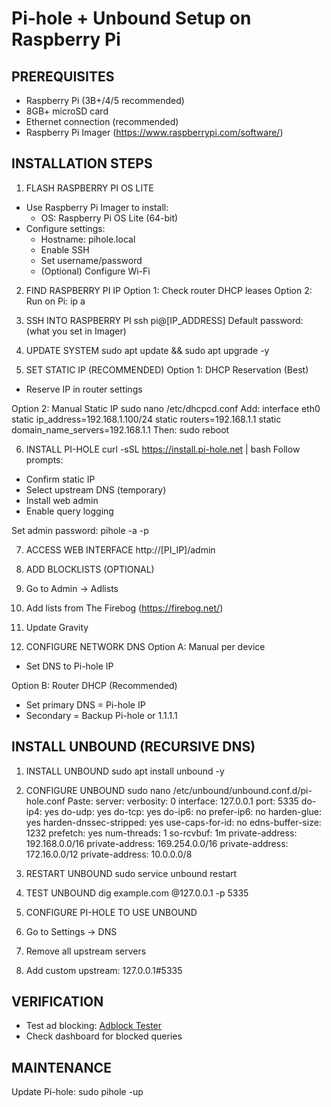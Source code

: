 # Pi-hole + Unbound Setup on Raspberry Pi

## PREREQUISITES
- Raspberry Pi (3B+/4/5 recommended)
- 8GB+ microSD card
- Ethernet connection (recommended)
- Raspberry Pi Imager (https://www.raspberrypi.com/software/)

## INSTALLATION STEPS

1. FLASH RASPBERRY PI OS LITE
- Use Raspberry Pi Imager to install:
  - OS: Raspberry Pi OS Lite (64-bit)
- Configure settings:
  - Hostname: pihole.local
  - Enable SSH
  - Set username/password
  - (Optional) Configure Wi-Fi

2. FIND RASPBERRY PI IP
Option 1: Check router DHCP leases
Option 2: Run on Pi:
ip a

3. SSH INTO RASPBERRY PI
ssh pi@[IP_ADDRESS]
Default password: (what you set in Imager)

4. UPDATE SYSTEM
sudo apt update && sudo apt upgrade -y

5. SET STATIC IP (RECOMMENDED)
Option 1: DHCP Reservation (Best)
- Reserve IP in router settings

Option 2: Manual Static IP
sudo nano /etc/dhcpcd.conf
Add:
interface eth0
static ip_address=192.168.1.100/24
static routers=192.168.1.1
static domain_name_servers=192.168.1.1
Then:
sudo reboot

6. INSTALL PI-HOLE
curl -sSL https://install.pi-hole.net | bash
Follow prompts:
- Confirm static IP
- Select upstream DNS (temporary)
- Install web admin
- Enable query logging

Set admin password:
pihole -a -p

7. ACCESS WEB INTERFACE
http://[PI_IP]/admin

8. ADD BLOCKLISTS (OPTIONAL)
1. Go to Admin -> Adlists
2. Add lists from The Firebog (https://firebog.net/)
3. Update Gravity

9. CONFIGURE NETWORK DNS
Option A: Manual per device
- Set DNS to Pi-hole IP

Option B: Router DHCP (Recommended)
- Set primary DNS = Pi-hole IP
- Secondary = Backup Pi-hole or 1.1.1.1

## INSTALL UNBOUND (RECURSIVE DNS)

1. INSTALL UNBOUND
sudo apt install unbound -y

2. CONFIGURE UNBOUND
sudo nano /etc/unbound/unbound.conf.d/pi-hole.conf
Paste:
server:
  verbosity: 0
  interface: 127.0.0.1
  port: 5335
  do-ip4: yes
  do-udp: yes
  do-tcp: yes
  do-ip6: no
  prefer-ip6: no
  harden-glue: yes
  harden-dnssec-stripped: yes
  use-caps-for-id: no
  edns-buffer-size: 1232
  prefetch: yes
  num-threads: 1
  so-rcvbuf: 1m
  private-address: 192.168.0.0/16
  private-address: 169.254.0.0/16
  private-address: 172.16.0.0/12
  private-address: 10.0.0.0/8

3. RESTART UNBOUND
sudo service unbound restart

4. TEST UNBOUND
dig example.com @127.0.0.1 -p 5335

5. CONFIGURE PI-HOLE TO USE UNBOUND
1. Go to Settings -> DNS
2. Remove all upstream servers
3. Add custom upstream: 127.0.0.1#5335

## VERIFICATION
- Test ad blocking: [Adblock Tester](https://adblock-tester.com/)
- Check dashboard for blocked queries

## MAINTENANCE
Update Pi-hole:
sudo pihole -up

